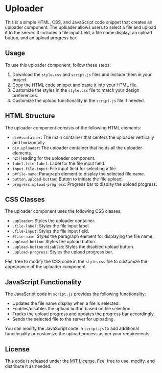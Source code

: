 # Uploader

This is a simple HTML, CSS, and JavaScript code snippet that creates an uploader component. The uploader allows users to select a file and upload it to the server. It includes a file input field, a file name display, an upload button, and an upload progress bar.

## Usage

To use this uploader component, follow these steps:

1. Download the `style.css` and `script.js` files and include them in your project.
2. Copy the HTML code snippet and paste it into your HTML file.
3. Customize the styles in the `style.css` file to match your design preferences.
4. Customize the upload functionality in the `script.js` file if needed.

## HTML Structure

The uploader component consists of the following HTML elements:

- `div#container`: The main container that centers the uploader vertically and horizontally.
- `div.uploader`: The uploader container that holds all the uploader elements.
- `h2`: Heading for the uploader component.
- `label.file-label`: Label for the file input field.
- `input.file-input`: File input field for selecting a file.
- `p#file-name`: Paragraph element to display the selected file name.
- `button.upload-button`: Button to initiate the file upload.
- `progress.upload-progress`: Progress bar to display the upload progress.

## CSS Classes

The uploader component uses the following CSS classes:

- `.uploader`: Styles the uploader container.
- `.file-label`: Styles the file input label.
- `.file-input`: Styles the file input field.
- `#file-name`: Styles the paragraph element for displaying the file name.
- `.upload-button`: Styles the upload button.
- `.upload-button:disabled`: Styles the disabled upload button.
- `.upload-progress`: Styles the upload progress bar.

Feel free to modify the CSS code in the `style.css` file to customize the appearance of the uploader component.

## JavaScript Functionality

The JavaScript code in `script.js` provides the following functionality:

- Updates the file name display when a file is selected.
- Enables/disables the upload button based on file selection.
- Tracks the upload progress and updates the progress bar accordingly.
- Sends the selected file to the server for uploading.

You can modify the JavaScript code in `script.js` to add additional functionality or customize the upload process as per your requirements.

## License

This code is released under the [MIT License](LICENSE). Feel free to use, modify, and distribute it as needed.
